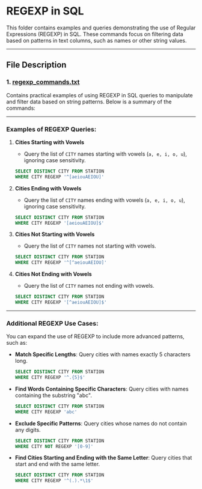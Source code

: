 # REGEXP in SQL

This folder contains examples and queries demonstrating the use of Regular Expressions (REGEXP) in SQL. These commands focus on filtering data based on patterns in text columns, such as names or other string values.

---

## File Description

### 1. [regexp_commands.txt](regexp_commands.txt)
Contains practical examples of using REGEXP in SQL queries to manipulate and filter data based on string patterns. Below is a summary of the commands:

---

### Examples of REGEXP Queries:

1. **Cities Starting with Vowels**
   - Query the list of `CITY` names starting with vowels (`a, e, i, o, u`), ignoring case sensitivity.
   ```sql
   SELECT DISTINCT CITY FROM STATION
   WHERE CITY REGEXP '^[aeiouAEIOU]'
   ```

2. **Cities Ending with Vowels**
   - Query the list of `CITY` names ending with vowels (`a, e, i, o, u`), ignoring case sensitivity.
   ```sql
   SELECT DISTINCT CITY FROM STATION
   WHERE CITY REGEXP '[aeiouAEIOU]$'
   ```

3. **Cities Not Starting with Vowels**
   - Query the list of `CITY` names not starting with vowels.
   ```sql
   SELECT DISTINCT CITY FROM STATION
   WHERE CITY REGEXP '^[^aeiouAEIOU]'
   ```

4. **Cities Not Ending with Vowels**
   - Query the list of `CITY` names not ending with vowels.
   ```sql
   SELECT DISTINCT CITY FROM STATION
   WHERE CITY REGEXP '[^aeiouAEIOU]$'
   ```

---

### Additional REGEXP Use Cases:
You can expand the use of REGEXP to include more advanced patterns, such as:
- **Match Specific Lengths**: Query cities with names exactly 5 characters long.
  ```sql
  SELECT DISTINCT CITY FROM STATION
  WHERE CITY REGEXP '^.{5}$'
  ```

- **Find Words Containing Specific Characters**: Query cities with names containing the substring "abc".
  ```sql
  SELECT DISTINCT CITY FROM STATION
  WHERE CITY REGEXP 'abc'
  ```

- **Exclude Specific Patterns**: Query cities whose names do not contain any digits.
  ```sql
  SELECT DISTINCT CITY FROM STATION
  WHERE CITY NOT REGEXP '[0-9]'
  ```

- **Find Cities Starting and Ending with the Same Letter**: Query cities that start and end with the same letter.
  ```sql
  SELECT DISTINCT CITY FROM STATION
  WHERE CITY REGEXP '^(.).*\1$'
  ```